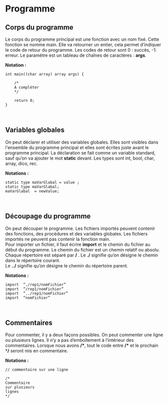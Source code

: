 # Programme

## Corps du programme

Le corps du programme principal est une fonction avec un nom fixé. Cette fonction se nomme main. 
Elle va retourner un entier, cela permet d’indiquer le code de retour du programme. 
Les codes de retour sont 0 : succès, -1: erreur. Le paramètre est  un tableau de chaînes de caractères : **args**.  


**Notation :**
```
int main((char array) array args) {

	/*
	A compléter
	*/

	return 0;
}
```


&nbsp;
## Variables globales

On peut déclarer et utiliser  des variables globales. Elles sont  visibles dans l'ensemble du programme principal 
et elles sont écrites juste avant le programme principal. La déclaration se fait comme un variable standard, 
sauf qu’on va ajouter le mot **static** devant. Les types sont int, bool, char, array, dico, rec. 


**Notations :**
```
static type maVarGlabal = value ;
static type maVarGlabal;  
maVarGlabal  = newValue;
```


&nbsp;
## Découpage du programme

On peut découper le programme. Les fichiers importés peuvent  contenir  des fonctions,
des procédures et des variables globales. Les fichiers importés ne peuvent pas contenir la fonction main.   
Pour importer un fichier, il faut écrire **import** et le chemin du fichier au début du programme.
Le chemin du fichier est un chemin relatif ou absolu. Chaque répertoire est séparé par **/** . 
Le **./** signifie qu’on désigne  le chemin dans le répertoire courant.  
Le **../**  signifie qu’on désigne le chemin du répertoire parent.


**Notations :**
```
import  “./rep1/nomFichier”
import  “/rep1/nomFichier”
import  “../rep1/nomFichier”
import  “nomFichier”
```


&nbsp;
## Commentaires

Pour commenter, il y a deux façons possibles. On peut commenter une ligne ou plusieurs lignes. Il n’y a pas d’emboîtement à l’intérieur des commentaires. Lorsque nous avons **/\***, tout le code entre **/\*** et le prochain ***/** seront mis en commentaire.


**Notations :**
```
// commentaire sur une ligne

/*
Commentaire 
sur plusieurs
lignes
*/
```

